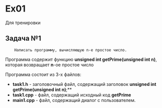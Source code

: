 # Ex01

Для тренировки

## Задача №1

```
    Написать программу, вычисляющую n-е простое число.
```

Программа содержит функцию **unsigned int getPrime(unsigned int n)**, которая возвращает **n**-ое простое число

Программа состоит из 3-х файлов:

- **task1.h** - заголовочный файл, содержащий заголовок **unsigned int getPrime(unsigned int n)**;**
- **task1.cpp** - файл, содержащий исходный код **getPrime**
- **main1.cpp** - файл, содержащий диалог с пользователем.